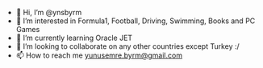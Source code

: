 - 👋 Hi, I’m @ynsbyrm
- 👀 I’m interested in Formula1, Football, Driving, Swimming, Books and PC Games
- 🌱 I’m currently learning Oracle JET
- 💞️ I’m looking to collaborate on any other countries except Turkey :/
- 📫 How to reach me yunusemre.byrm@gmail.com

<!---
ynsbyrm/ynsbyrm is a ✨ special ✨ repository because its `README.md` (this file) appears on your GitHub profile.
You can click the Preview link to take a look at your changes.
--->

